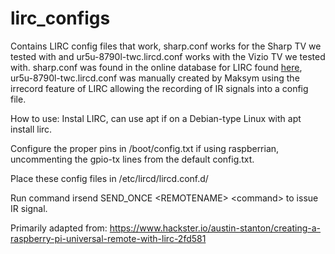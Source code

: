 # lirc_configs

Contains LIRC config files that work, sharp.conf works for the Sharp TV we tested with and ur5u-8790l-twc.lircd.conf works with the Vizio TV we tested with. sharp.conf was found in the online database for LIRC found [here](http://lirc.sourceforge.net/remotes), ur5u-8790l-twc.lircd.conf was manually created by Maksym using the irrecord feature of LIRC allowing the recording of IR signals into a config file.

How to use: Instal LIRC, can use apt if on a Debian-type Linux with apt install lirc.

Configure the proper pins in /boot/config.txt if using raspberrian, uncommenting the gpio-tx lines from the default config.txt.

Place these config files in /etc/lircd/lircd.conf.d/

Run command irsend SEND_ONCE \<REMOTENAME\> \<command\> to issue IR signal. 

Primarily adapted from: https://www.hackster.io/austin-stanton/creating-a-raspberry-pi-universal-remote-with-lirc-2fd581
